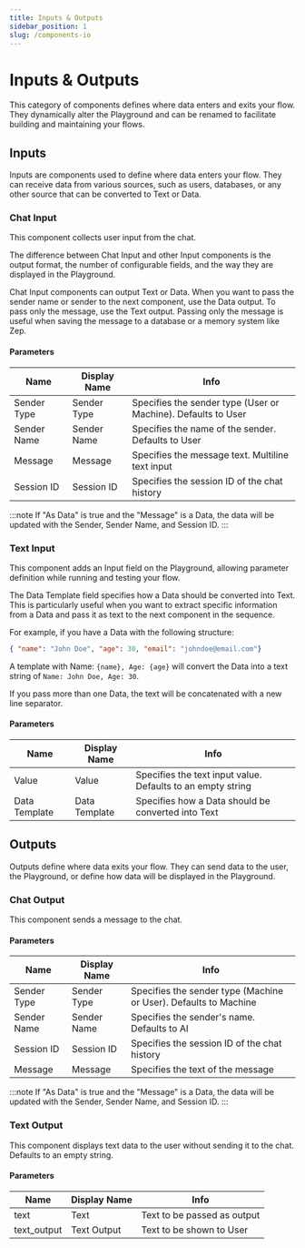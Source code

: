 ```yaml
---
title: Inputs & Outputs
sidebar_position: 1
slug: /components-io
---
```


# Inputs & Outputs

This category of components defines where data enters and exits your flow. They dynamically alter the Playground and can be renamed to facilitate building and maintaining your flows.

## Inputs

Inputs are components used to define where data enters your flow. They can receive data from various sources, such as users, databases, or any other source that can be converted to Text or Data.

### Chat Input

This component collects user input from the chat.

The difference between Chat Input and other Input components is the output format, the number of configurable fields, and the way they are displayed in the Playground.

Chat Input components can output Text or Data. When you want to pass the sender name or sender to the next component, use the Data output. To pass only the message, use the Text output. Passing only the message is useful when saving the message to a database or a memory system like Zep.

#### Parameters

| Name         | Display Name | Info                                                                |
|--------------|--------------|---------------------------------------------------------------------|
| Sender Type  | Sender Type  | Specifies the sender type (User or Machine). Defaults to User       |
| Sender Name  | Sender Name  | Specifies the name of the sender. Defaults to User                  |
| Message      | Message      | Specifies the message text. Multiline text input                    |
| Session ID   | Session ID   | Specifies the session ID of the chat history                        |

:::note
If "As Data" is true and the "Message" is a Data, the data will be updated with the Sender, Sender Name, and Session ID.
:::

### Text Input

This component adds an Input field on the Playground, allowing parameter definition while running and testing your flow.

The Data Template field specifies how a Data should be converted into Text. This is particularly useful when you want to extract specific information from a Data and pass it as text to the next component in the sequence.

For example, if you have a Data with the following structure:

```json
{ "name": "John Doe", "age": 30, "email": "johndoe@email.com"}
```

A template with Name: `{name}, Age: {age}` will convert the Data into a text string of `Name: John Doe, Age: 30`.

If you pass more than one Data, the text will be concatenated with a new line separator.

#### Parameters

| Name          | Display Name  | Info                                                               |
|---------------|---------------|--------------------------------------------------------------------|
| Value         | Value         | Specifies the text input value. Defaults to an empty string        |
| Data Template | Data Template | Specifies how a Data should be converted into Text                 |

## Outputs

Outputs define where data exits your flow. They can send data to the user, the Playground, or define how data will be displayed in the Playground.

### Chat Output

This component sends a message to the chat.

#### Parameters

| Name         | Display Name | Info                                                                |
|--------------|--------------|---------------------------------------------------------------------|
| Sender Type  | Sender Type  | Specifies the sender type (Machine or User). Defaults to Machine    |
| Sender Name  | Sender Name  | Specifies the sender's name. Defaults to AI                         |
| Session ID   | Session ID   | Specifies the session ID of the chat history                        |
| Message      | Message      | Specifies the text of the message                                   |

:::note
If "As Data" is true and the "Message" is a Data, the data will be updated with the Sender, Sender Name, and Session ID.
:::

### Text Output

This component displays text data to the user without sending it to the chat. Defaults to an empty string.

#### Parameters

| Name  | Display Name | Info                                                    |
|-------|--------------|----------------------------------------------------------|
| text | Text         | Text to be passed as output |
| text_output | Text Output | Text to be shown to User |

